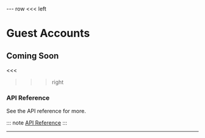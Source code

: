 --- row
<<< left
# Guest Accounts
## Coming Soon
<<<

>>> right

### API Reference
See the API reference for more.

::: note
[API Reference](api/index.html)
:::

>>>
---
